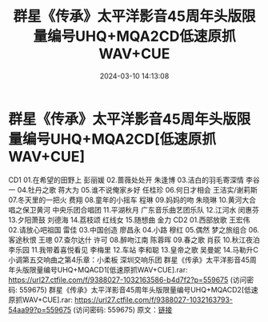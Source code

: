 ﻿---
title: 群星《传承》太平洋影音45周年头版限量编号UHQ+MQA2CD低速原抓WAV+CUE
date: 2024-03-10 14:13:08
categories: WAV车载音乐、镜像
tags: 华语中文
---
# 群星《传承》太平洋影音45周年头版限量编号UHQ+MQA2CD[低速原抓WAV+CUE]

CD1
01.在希望的田野上 彭丽媛
02.蔷薇处处开 朱逢博
03.洁白的羽毛寄深情 李谷一
04.牡丹之歌 蒋大为
05.谁不说俺家乡好 任桂珍
06.何日才相会 王洁实/谢莉斯
07.冬天里的一把火 费翔
08.童年的小摇车 程琳
09.妈妈的吻 朱晓琳
10.黄河大合唱之保卫黄河 中央乐团合唱团
11.平湖秋月 广东音乐曲艺团乐队
12.江河水 闵惠芬
13.夕阳萧鼓 刘德海
14.荔枝颂 红线女
15.随想曲 金力
CD2
01.西部放歌 王宏伟
02.请放心吧祖国 雷佳
03.中国创造 廖昌永
04.小路 穆红
05.偶然 梦之旅组合
06.客途秋恨 王璁
07.查尔达什 许可
08.醉吻江南 陈蓉晖
09.春之歌 肖荻
10.秋江夜泊 李乐园
11.我带着喜悦看见 李梅里
12.车站 李和聪
13.皇帝之歌 吴曼妮
14.马勒升C小调第五交响曲之第4乐章：小柔板 深圳交响乐团
群星《传承》太平洋影音45周年头版限量编号UHQ+MQACD1[低速原抓WAV+CUE].rar: https://url27.ctfile.com/f/9388027-1032163586-b4d7f2?p=559675
(访问密码: 559675)
群星《传承》太平洋影音45周年头版限量编号UHQ+MQACD2[低速原抓WAV+CUE].rar: https://url27.ctfile.com/f/9388027-1032163793-54aa99?p=559675
(访问密码: 559675)
原文：[链接](https://blog.sina.com.cn/s/blog_1647c7e76010314nm.html)